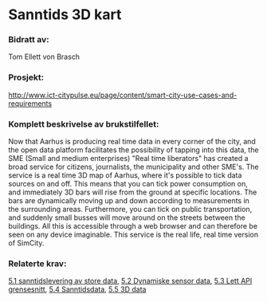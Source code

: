 # Sanntids 3D kart
### Bidratt av: 
Tom Ellett von Brasch
### Prosjekt: 
http://www.ict-citypulse.eu/page/content/smart-city-use-cases-and-requirements 
### Komplett beskrivelse av brukstilfellet: 
Now that Aarhus is producing real time data in every corner of the city, and the open data platform facilitates the possibility of tapping into this data, the SME (Small and medium enterprises) "Real time liberators" has created a broad service for citizens, journalists, the municipality and other SME's. The service is a real time 3D map of Aarhus, where it's possible to tick data sources on and off. This means that you can tick power consumption on, and immediately 3D bars will rise from the ground at specific locations. The bars are dynamically moving up and down according to measurements in the surrounding areas. Furthermore, you can tick on public transportation, and suddenly small busses will move around on the streets between the buildings. All this is accessible through a web browser and can therefore be seen on any device imaginable. This service is the real life, real time version of SimCity.
### Relaterte krav:  
[5.1 sanntidslevering av store data](#5.1), [5.2 Dynamiske sensor data](#5.2), [5.3 Lett API grensesnitt](#5.3), [5.4 Sanntidsdata](#5.4), [5.5 3D data](#5.5)
